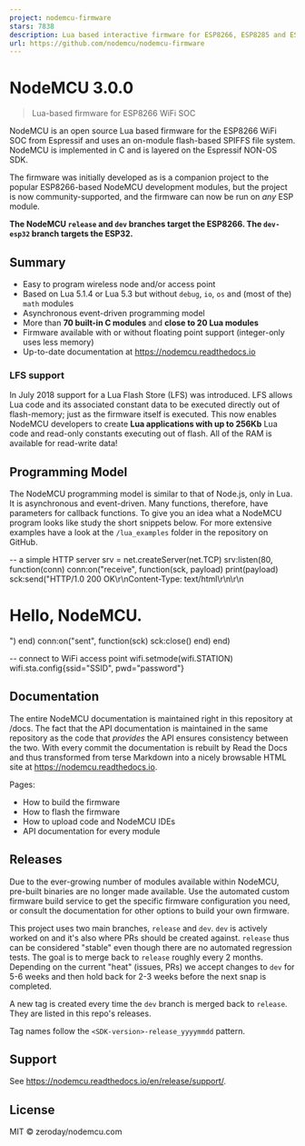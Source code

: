 ```yaml
---
project: nodemcu-firmware
stars: 7838
description: Lua based interactive firmware for ESP8266, ESP8285 and ESP32
url: https://github.com/nodemcu/nodemcu-firmware
---
```


NodeMCU 3.0.0
=============

> Lua-based firmware for ESP8266 WiFi SOC

NodeMCU is an open source Lua based firmware for the ESP8266 WiFi SOC from Espressif and uses an on-module flash-based SPIFFS file system. NodeMCU is implemented in C and is layered on the Espressif NON-OS SDK.

The firmware was initially developed as is a companion project to the popular ESP8266-based NodeMCU development modules, but the project is now community-supported, and the firmware can now be run on _any_ ESP module.

**The NodeMCU `release` and `dev` branches target the ESP8266. The `dev-esp32` branch targets the ESP32.**

Summary
-------

-   Easy to program wireless node and/or access point
-   Based on Lua 5.1.4 or Lua 5.3 but without `debug`, `io`, `os` and (most of the) `math` modules
-   Asynchronous event-driven programming model
-   More than **70 built-in C modules** and **close to 20 Lua modules**
-   Firmware available with or without floating point support (integer-only uses less memory)
-   Up-to-date documentation at https://nodemcu.readthedocs.io

### LFS support

In July 2018 support for a Lua Flash Store (LFS) was introduced. LFS allows Lua code and its associated constant data to be executed directly out of flash-memory; just as the firmware itself is executed. This now enables NodeMCU developers to create **Lua applications with up to 256Kb** Lua code and read-only constants executing out of flash. All of the RAM is available for read-write data!

Programming Model
-----------------

The NodeMCU programming model is similar to that of Node.js, only in Lua. It is asynchronous and event-driven. Many functions, therefore, have parameters for callback functions. To give you an idea what a NodeMCU program looks like study the short snippets below. For more extensive examples have a look at the `/lua_examples` folder in the repository on GitHub.

\-- a simple HTTP server
srv \= net.createServer(net.TCP)
srv:listen(80, function(conn)
	conn:on("receive", function(sck, payload)
		print(payload)
		sck:send("HTTP/1.0 200 OK\\r\\nContent-Type: text/html\\r\\n\\r\\n<h1> Hello, NodeMCU.</h1>")
	end)
	conn:on("sent", function(sck) sck:close() end)
end)

\-- connect to WiFi access point
wifi.setmode(wifi.STATION)
wifi.sta.config{ssid\="SSID", pwd\="password"}

Documentation
-------------

The entire NodeMCU documentation is maintained right in this repository at /docs. The fact that the API documentation is maintained in the same repository as the code that _provides_ the API ensures consistency between the two. With every commit the documentation is rebuilt by Read the Docs and thus transformed from terse Markdown into a nicely browsable HTML site at https://nodemcu.readthedocs.io.

Pages:

-   How to build the firmware
-   How to flash the firmware
-   How to upload code and NodeMCU IDEs
-   API documentation for every module

Releases
--------

Due to the ever-growing number of modules available within NodeMCU, pre-built binaries are no longer made available. Use the automated custom firmware build service to get the specific firmware configuration you need, or consult the documentation for other options to build your own firmware.

This project uses two main branches, `release` and `dev`. `dev` is actively worked on and it's also where PRs should be created against. `release` thus can be considered "stable" even though there are no automated regression tests. The goal is to merge back to `release` roughly every 2 months. Depending on the current "heat" (issues, PRs) we accept changes to `dev` for 5-6 weeks and then hold back for 2-3 weeks before the next snap is completed.

A new tag is created every time the `dev` branch is merged back to `release`. They are listed in this repo's releases.

Tag names follow the `<SDK-version>-release_yyyymmdd` pattern.

Support
-------

See https://nodemcu.readthedocs.io/en/release/support/.

License
-------

MIT © zeroday/nodemcu.com
